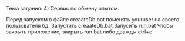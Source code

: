 Тема задания: 4) Сервис по обмену опытом.

Перед запуском в файле creaateDb.bat поменять youruser на своего пользователя бд.
Запустить creaateDb.bat
Запусить run.bat
Чтобы закрыть приложение, закрыть run.bat либо дважды ctrl+c.